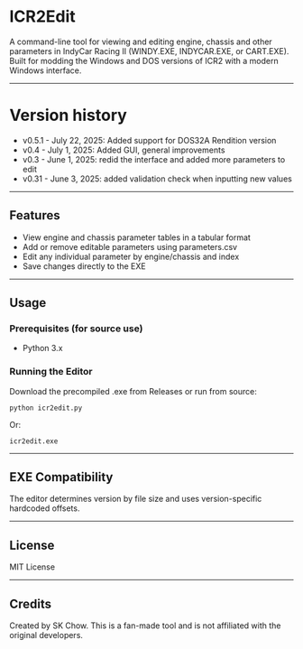 # ICR2Edit

A command-line tool for viewing and editing engine, chassis and other parameters in IndyCar Racing II (WINDY.EXE, INDYCAR.EXE, or CART.EXE). Built for modding the Windows and DOS versions of ICR2 with a modern Windows interface.

---

# Version history

- v0.5.1 - July 22, 2025: Added support for DOS32A Rendition version
- v0.4 - July 1, 2025: Added GUI, general improvements
- v0.3 - June 1, 2025: redid the interface and added more parameters to edit
- v0.31 - June 3, 2025: added validation check when inputting new values

---


## Features

- View engine and chassis parameter tables in a tabular format
- Add or remove editable parameters using parameters.csv
- Edit any individual parameter by engine/chassis and index
- Save changes directly to the EXE

---

## Usage

### Prerequisites (for source use)
- Python 3.x

### Running the Editor

Download the precompiled .exe from Releases or run from source:

    python icr2edit.py

Or:

    icr2edit.exe

---

## EXE Compatibility

The editor determines version by file size and uses version-specific hardcoded offsets.

---

## License

MIT License

---

## Credits

Created by SK Chow. This is a fan-made tool and is not affiliated with the original developers.
